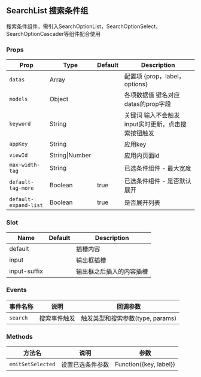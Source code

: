 ## SearchList 搜索条件组

搜索条件组件，需引入SearchOptionList，SearchOptionSelect，SearchOptionCascader等组件配合使用

### Props

| Prop | Type | Default | Description |
|---|---|---|---|
| `datas` | Array | | 配置项 {prop，label，options} |
| `models` | Object | | 各项数据值 键名对应datas的prop字段 |
| `keyword` | String | | 关键词 输入不会触发input实时更新，点击搜索按钮触发 |
| `appKey` | String | | 应用key |
| `viewId` | String\|Number | | 应用内页面id |
| `max-width-tag` | String | | 已选条件组件 - 最大宽度 |
| `default-tag-more` | Boolean | true | 已选条件组件 - 是否默认展开 |
| `default-expand-list` | Boolean | true | 是否展开列表 |

### Slot

| Name | Default | Description |
|---|---|---|
| default | | 插槽内容 |
| input | | 输出框插槽 |
| input-suffix | | 输出框之后插入的内容插槽 |

### Events

| 事件名称 | 说明 | 回调参数 |
|---|---|---|
| `search` | 搜索事件触发 | 触发类型和搜索参数(type, params) |

### Methods

| 方法名 | 说明 | 参数 |
|---|---|---|
| `emitSetSelected` | 设置已选条件参数 | Function({key, label}) |